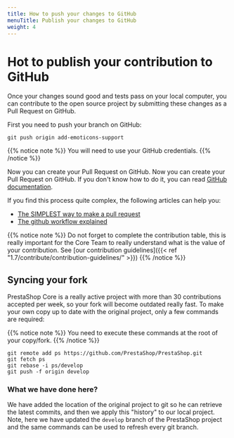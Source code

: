 ```yaml
---
title: How to push your changes to GitHub
menuTitle: Publish your changes to GitHub
weight: 4
---
```


# Hot to publish your contribution to GitHub

Once your changes sound good and tests pass on your local computer, you can contribute to the open source project by submitting these changes as a Pull Request on GitHub.

First you need to push your branch on GitHub:

```
git push origin add-emoticons-support
```

{{% notice note %}}
You will need to use your GitHub credentials.
{{% /notice %}}

Now you can create your Pull Request on GitHub.
Now you can create your Pull Request on GitHub. If you don't know how to do it, you can read [GitHub documentation](https://help.github.com/articles/creating-a-pull-request/).

If you find this process quite complex, the following articles can help you:

- [The SIMPLEST way to make a pull request](https://dev.to/lukegarrigan/the-simplest-way-to-make-a-pull-request-2h61)
- [The github workflow explained](https://dev.to/mathieuks/introduction-to-github-fork-workflow-why-is-it-so-complex-3ac8)

{{% notice note %}}
Do not forget to complete the contribution table, this is really important for the Core Team to really understand what is the value of your contribution.
See [our contribution guidelines]({{< ref "1.7/contribute/contribution-guidelines/" >}})
{{% /notice %}}

## Syncing your fork

PrestaShop Core is a really active project with more than 30 contributions accepted per week, so your fork will become outdated really fast. To make your own copy up to date with the original project, only a few commands are required:

{{% notice note %}}
You need to execute these commands at the root of your copy/fork.
{{% /notice %}}

```
git remote add ps https://github.com/PrestaShop/PrestaShop.git
git fetch ps
git rebase -i ps/develop
git push -f origin develop
```

### What we have done here?

We have added the location of the original project to git so he can retrieve the latest commits, and then we apply this "history"
to our local project. Note, here we have updated the `develop` branch of the PrestaShop project and the same commands can be used to refresh every git branch.
